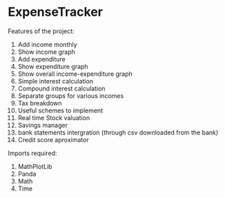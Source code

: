 # ExpenseTracker
Features of the project:
1. Add income monthly
2. Show income graph
3. Add expenditure
4. Show expenditure graph
5. Show overall income-expenditure graph
6. Simple interest calculation
7. Compound interest calculation
8. Separate groups for various incomes
9. Tax breakdown
10. Useful schemes to implement
11. Real time Stock valuation
12. Savings manager
13. bank statements intergration (through csv downloaded from the bank)
14. Credit score aproximator

Imports required:
1. MathPlotLib
2. Panda
3. Math
4. Time
